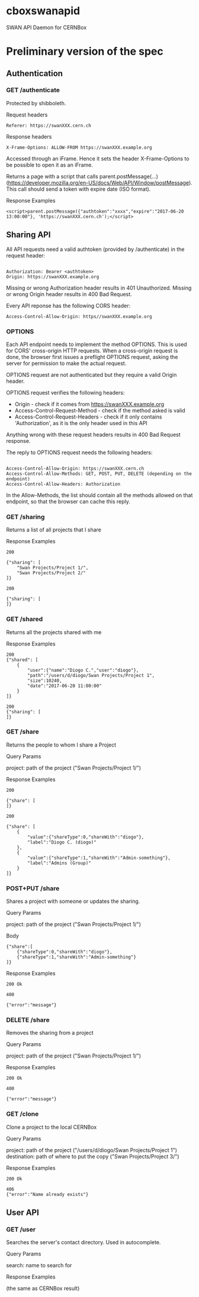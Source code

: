 # cboxswanapid
SWAN API Daemon for CERNBox

# Preliminary version of the spec

## Authentication

### GET /authenticate

Protected by shibboleth.

Request headers

```
Referer: https://swanXXX.cern.ch
```

Response headers

```
X-Frame-Options: ALLOW-FROM https://swanXXX.example.org
```

Accessed through an iFrame. Hence it sets the header X-Frame-Options to be possible to open it as an iFrame.

Returns a page with a script that calls parent.postMessage(...) (https://developer.mozilla.org/en-US/docs/Web/API/Window/postMessage). This call should send a token with expire date (ISO format).

Response Examples

```
<script>parent.postMessage({"authtoken":"xxxx","expire":"2017-06-20 13:00:00"}, 'https://swanXXX.cern.ch');</script>
```

## Sharing API

All API requests need a valid authtoken (provided by /authenticate) in the request header:

```

Authorization: Bearer <authtoken>
Origin: https://swanXXX.example.org
```

Missing or wrong Authorization header results in 401 Unauthorized. Missing or wrong Origin header results in 400 Bad Request.


Every API reponse has the following CORS header:

```
Access-Control-Allow-Origin: https//swanXXX.example.org
```

### OPTIONS

Each API endpoint needs to implement the method OPTIONS. This is used for CORS' cross-origin HTTP requests. When a cross-origin request is done, the browser first issues a preflight OPTIONS request, asking the 
server for permission to make the actual request.

OPTIONS request are not authenticated but they require a valid Origin header.

OPTIONS request verifies the following headers:
 * Origin - check if it comes from https://swanXXX.example.org
 * Access-Control-Request-Method - check if the method asked is valid
 * Access-Control-Request-Headers - check if it only contains 'Authorization', as it is the only 
 header used in this API

Anything wrong with these request headers results in 400 Bad Request response.


The reply to OPTIONS request needs the following headers:

 ```
 
 Access-Control-Allow-Origin: https://swanXXX.cern.ch
 Access-Control-Allow-Methods: GET, POST, PUT, DELETE (depending on the endpoint)
 Access-Control-Allow-Headers: Authorization
 
 ```
 
In the Allow-Methods, the list should contain all the methods allowed on that endpoint, so that the browser can cache 
this reply.

 

### GET /sharing

Returns a list of all projects that I share

Response Examples

```
200

{"sharing": [
    "Swan Projects/Project 1/",
    "Swan Projects/Project 2/"
]}
```
```
200

{"sharing": [
]}
```

### GET /shared

Returns all the projects shared with me

Response Examples

```
200
{"shared": [
    {
        "user":{"name":"Diogo C.","user":"diogo"},
        "path":"/users/d/diogo/Swan Projects/Project 1",
        "size":10240,
        "date":"2017-06-20 11:00:00"
    }
]}
```

```
200
{"sharing": [
]}
```

### GET /share

Returns the people to whom I share a Project

Query Params

project: path of the project ("Swan Projects/Project 1/")

Response Examples

```
200

{"share": [
]}
```

```
200

{"share": [
    {
        "value":{"shareType":0,"shareWith":"diogo"},
        "label":"Diogo C. (diogo)"
    },
    {
        "value":{"shareType":1,"shareWith":"Admin-something"},
        "label":"Admins (Group)"
    }
]}
```


### POST+PUT /share

Shares a project with someone or updates the sharing.

Query Params

project: path of the project ("Swan Projects/Project 1/")

Body

```
{"share":[
    {"shareType":0,"shareWith":"diogo"},
    {"shareType":1,"shareWith":"Admin-something"}
]}

```

Response Examples

```
200 Ok
```

```
400

{"error":"message"}
```

### DELETE /share

Removes the sharing from a project

Query Params

project: path of the project ("Swan Projects/Project 1/")

Response Examples

```
200 Ok
```
```
400

{"error":"message"}
```

### GET /clone

Clone a project to the local CERNBox

Query Params

project: path of the project ("/users/d/diogo/Swan Projects/Project 1")
destination: path of where to put the copy ("Swan Projects/Project 3/")

Response Examples

```
200 Ok
```

```
406
{"error":"Name already exists"}
```

## User API

### GET /user

Searches the server's contact directory. Used in autocomplete.

Query Params

search: name to search for 

Response Examples

(the same as CERNBox result)


